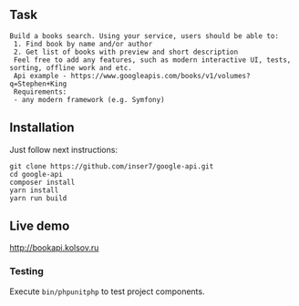 ## Task

```
Build a books search. Using your service, users should be able to:
 1. Find book by name and/or author
 2. Get list of books with preview and short description
 Feel free to add any features, such as modern interactive UI, tests, sorting, offline work and etc.
 Api example - https://www.googleapis.com/books/v1/volumes?q=Stephen+King
 Requirements:
 - any modern framework (e.g. Symfony)
```


## Installation

Just follow next instructions:

```
git clone https://github.com/inser7/google-api.git
cd google-api
composer install
yarn install
yarn run build
```


## Live demo

http://bookapi.kolsov.ru

### Testing

Execute `bin/phpunitphp` to test project components.


